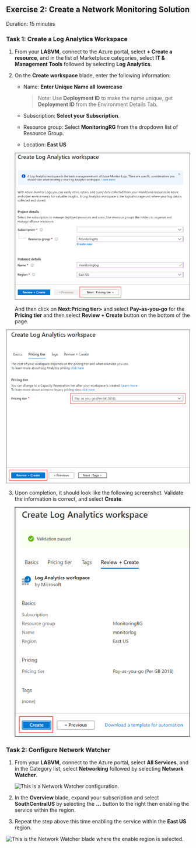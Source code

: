 ## Exercise 2: Create a Network Monitoring Solution

Duration: 15 minutes

### Task 1: Create a Log Analytics Workspace

1.  From your **LABVM**, connect to the Azure portal, select **+ Create a resource**, and in the list of Marketplace categories, select **IT & Management Tools** followed by selecting **Log Analytics**.

2.  On the **Create workspace** blade, enter the following information:

    -  Name: **Enter Unique Name all lowercase**
    
       >Note: Use **Deployment ID** to make the name unique, get **Deployment ID** from the Environment Details Tab.

    -  Subscription: **Select your Subscription**.

    -  Resource group: Select **MonitoringRG** from the dropdown list of Resource Group.

    -  Location: **East US**
    
    ![This represents the properly filled out fields when creating a Log Analytics Workspace.](images/ecn07.png)

    And then click on **Next:Pricing tier>** and select **Pay-as-you-go** for the **Pricing tier** and then select **Review + Create** button on the bottom of the page.
   
   ![This represents the properly filled out fields when creating a Log Analytics Workspace.](images/ecn08.png)

  
3.  Upon completion, it should look like the following screenshot. Validate the information is correct, and select **Create**.

    ![This represents the properly filled out fields when creating a Log Analytics Workspace.](images/ecn09.png "Create Log Analytics Workspace")

### Task 2: Configure Network Watcher

1.  From your **LABVM**, connect to the Azure portal, select **All Services**, and in the Category list, select **Networking** followed by selecting **Network Watcher**.

    ![This is a Network Watcher configuration.](images/Hands-onlabstep-by-step-Enterprise-classnetworkinginAzureimages/media/image161.png "All Services blade")

2.  In the **Overview** blade, expand your subscription and select **SouthCentralUS** by selecting the **...** button to the right then enabling the service within the region.

3.   Repeat the step above this time enabling the service within the **East US** region.

   ![This is the Network Watcher blade where the enable region is selected.](images/Hands-onlabstep-by-step-Enterprise-classnetworkinginAzureimages/media/image162.png "Network Watcher Overview blade")

